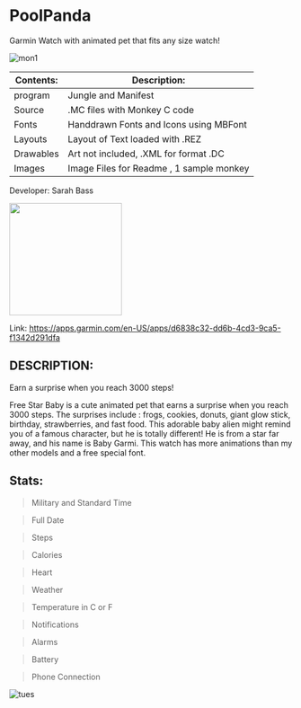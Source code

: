 # PoolPanda
Garmin Watch with animated pet that fits any size watch!


![mon1](https://github.com/SarahBass/PoolPanda/assets/69780815/64d0c5f2-77da-441d-98ac-2af743c34482)



Contents: | Description:
--------- | ------------
program  | Jungle and Manifest 
Source | .MC files with Monkey C code
Fonts | Handdrawn Fonts and Icons using MBFont 
Layouts | Layout of Text loaded with .REZ 
Drawables | Art not included, .XML for format .DC
Images    | Image Files for Readme , 1 sample monkey
 
 Developer: Sarah Bass
 
[<img src="https://github.com/SarahBass/PoolPanda/assets/69780815/90d518ba-f170-4698-9251-c60e32c1f502" width="200" height="200">](https://apps.garmin.com/en-US/apps/d6838c32-dd6b-4cd3-9ca5-f1342d291dfa)

 
 Link: https://apps.garmin.com/en-US/apps/d6838c32-dd6b-4cd3-9ca5-f1342d291dfa




## DESCRIPTION:
Earn a surprise when you reach 3000 steps!

Free Star Baby is a cute animated pet that earns a surprise when you reach 3000 steps. The surprises include : frogs, cookies, donuts, giant glow stick, birthday, strawberries, and fast food. This adorable baby alien might remind you of a famous character, but he is totally different! He is from a star far away, and his name is Baby Garmi. This watch has more animations than my other models and a free special font. 


## Stats:

>Military and Standard Time

>Full Date

>Steps

>Calories

>Heart

>Weather

>Temperature in C or F

>Notifications

>Alarms

>Battery

>Phone Connection


![tues](https://github.com/SarahBass/PoolPanda/assets/69780815/8be4505c-9674-4c11-8287-ec9e503e520c)
